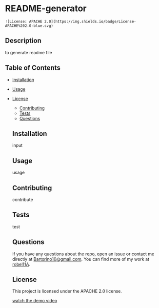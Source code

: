 # README-generator
    ![License: APACHE 2.0](https://img.shields.io/badge/License-APACHE%202.0-blue.svg)
  
  ## Description
  
  to generate readme file
  
  ## Table of Contents
  
  * [Installation](#installation)
  * [Usage](#usage)
  
* [License](#license)

  * [Contributing](#contributing)
  * [Tests](#tests)
  * [Questions](#questions)
  
  ## Installation
  
  input
  
  ## Usage
  
  usage
  
  ## Contributing
  
  contribute
  
  ## Tests
  
  test
  
  ## Questions
  
  If you have any questions about the repo, open an issue or contact me directly at Bartorino10@gmail.com. You can find more of my work at [robel11A](https://github.com/robel11A/).
  
  ## License
  
  This project is licensed under the APACHE 2.0 license.
  
  [watch the demo video](./assets/New%20README.mov)